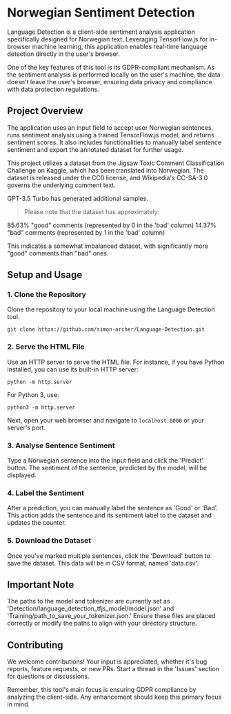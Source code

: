 
# Norwegian Sentiment Detection

Language Detection is a client-side sentiment analysis application specifically designed for Norwegian text. Leveraging TensorFlow.js for in-browser machine learning, this application enables real-time language detection directly in the user's browser.

One of the key features of this tool is its GDPR-compliant mechanism. As the sentiment analysis is performed locally on the user's machine, the data doesn't leave the user's browser, ensuring data privacy and compliance with data protection regulations.

## Project Overview

The application uses an input field to accept user Norwegian sentences, runs sentiment analysis using a trained TensorFlow.js model, and returns sentiment scores. It also includes functionalities to manually label sentence sentiment and export the annotated dataset for further usage.

This project utilizes a dataset from the Jigsaw Toxic Comment Classification Challenge on Kaggle, which has been translated into Norwegian. The dataset is released under the CC0 license, and Wikipedia's CC-SA-3.0 governs the underlying comment text.

GPT-3.5 Turbo has generated additional samples.


> Please note that the dataset has approximately:

85.63% "good" comments (represented by 0 in the 'bad' column)
14.37% "bad" comments (represented by 1 in the 'bad' column)

This indicates a somewhat imbalanced dataset, with significantly more "good" comments than "bad" ones.

## Setup and Usage

### 1. Clone the Repository

Clone the repository to your local machine using the Language Detection tool.

`git clone https://github.com/simon-archer/Language-Detection.git` 

### 2. Serve the HTML File

Use an HTTP server to serve the HTML file. For instance, if you have Python installed, you can use its built-in HTTP server:

`python -m http.server` 

For Python 3, use:

`python3 -m http.server` 

Next, open your web browser and navigate to `localhost:8000` or your server's port.

### 3. Analyse Sentence Sentiment

Type a Norwegian sentence into the input field and click the 'Predict' button. The sentiment of the sentence, predicted by the model, will be displayed.

### 4. Label the Sentiment

After a prediction, you can manually label the sentence as 'Good' or 'Bad'. This action adds the sentence and its sentiment label to the dataset and updates the counter.

### 5. Download the Dataset

Once you've marked multiple sentences, click the 'Download' button to save the dataset. This data will be in CSV format, named 'data.csv'.

## Important Note

The paths to the model and tokenizer are currently set as 'Detection/language_detection_tfjs_model/model.json' and 'Training/path_to_save_your_tokenizer.json.' Ensure these files are placed correctly or modify the paths to align with your directory structure.

## Contributing

We welcome contributions! Your input is appreciated, whether it's bug reports, feature requests, or new PRs. Start a thread in the 'Issues' section for questions or discussions.

Remember, this tool's main focus is ensuring GDPR compliance by analyzing the client-side. Any enhancement should keep this primary focus in mind.

